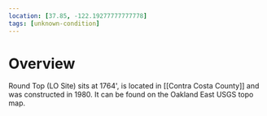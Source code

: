```yaml
---
location: [37.85, -122.19277777777778]
tags: [unknown-condition]
---
```


# Overview

Round Top (LO Site) sits at 1764', is located in [[Contra Costa County]] and was constructed in 1980. It can be found on the Oakland East USGS topo map.

